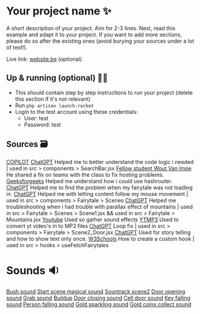 # Your project name ✨

A short description of your project. Aim for 2-3 lines.
Next, read this example and adapt it to your project.
If you want to add more sections, please do so after the existing ones (avoid burying your sources under a lot of text!).

Live link: [website.be](website.be) (optional)

## Up & running (optional) 🏃‍➡️

- This should contain step by step instructions to run your project (delete this section if it's not relevant)
- Run `php artisan launch:rocket`
- Login to the test account using these credentials:
  - User: test
  - Password: test

## Sources 🗃️

[COPILOT](https://github.com/features/copilot)
[ChatGPT](https://chatgpt.com/share/682a1119-b828-800e-9533-ca6139d7db06) Helped me to better understand the code logic i needed | used in src > components > SearchBar.jsx
[Fellow student Wout Van Impe](https://chatgpt.com/share/682b3eeb-8054-8003-ab2b-8ca273860191) He shared a fix on teams with the class to fix hosting problems.
[Geeksforgeeks](https://www.geeksforgeeks.org/hashrouter-in-react-router/) Helped me understand how i could use hashrouter.
[ChatGPT](https://chatgpt.com/share/682c555a-2c58-800e-a9fe-0950d7e1641a) Helped me to find the problem when my fairytale was not loading in.
[ChatGPT](https://chatgpt.com/share/682d9d3c-104c-800e-9213-4b9cdd25dd22) Helped me with letting content follow my mouse movement | used in src > components > Fairytale > Scenes
[ChatGPT](https://chatgpt.com/share/682dec48-a6b0-800e-8ab6-06f3de22165d) Helped me troubleshooting when i had trouble with parallax effect of mountains | used in src > Fairytale > Scenes > Scene1.jsx && used in src > Fairytale > Mountains.jsx
[Youtube](https://youtube.be) Used so gather sound effects
[YTMP3](https://ytmp3.la/LOF8/) Used to convert yt video's in to MP3 files
[ChatGPT](https://chatgpt.com/share/682f4d63-4fb4-800e-afe3-1ed53e8ed1f2) Loop fix | used in src > components > Fairytale > Scene2_Door.jsx
[ChatGPT](https://chatgpt.com/share/68308fcf-3b38-800e-811f-ebb0a760e3d8) Used for story telling and how to show text only once.
[W3Schools](https://www.w3schools.com/react/react_customhooks.asp) How to create a custom hook | used in src > hooks > useFetchFairytales

# Sounds 🔉
[Bush sound](https://www.youtube.com/watch?v=6U1r-t_caoU&ab_channel=FieldRecordings%28RelaxingSounds%29)
[Start scene magical sound](https://www.youtube.com/watch?v=h5fFaG1haNM&ab_channel=SMTseries)
[Sountrack scene2](https://www.youtube.com/watch?v=CDWtH8eHeEU&ab_channel=ArondightStudios)
[Door opening sound](https://www.youtube.com/watch?v=jwld89z9d90&ab_channel=soundeffects)
[Grab sound](https://www.youtube.com/watch?v=WjxPOU09Wb4&ab_channel=SFXFella)
[Buildup](https://www.youtube.com/watch?v=3b--bevX0zc&ab_channel=SoundEffects)
[Door closing sound](https://www.youtube.com/watch?v=SgUdzDdeO78&ab_channel=DistortedRoom)
[Cell door sound](https://www.youtube.com/watch?v=zwy-lqbm034&ab_channel=SoundEffects)
[Key falling sound](https://www.youtube.com/watch?v=fBiauEGtb_U&ab_channel=TheSoundPackTree)
[Person falling sound](https://www.youtube.com/watch?v=o8sqSsV9-fA&ab_channel=BerlinAtmospheres)
[Gold sparkling sound](https://www.youtube.com/watch?v=kr0VjpN-4jA&ab_channel=MusicandSFXNocopyrights)
[Gold coins collect sound](https://www.youtube.com/watch?v=um9dtCDe_CU&ab_channel=JochiSFX)